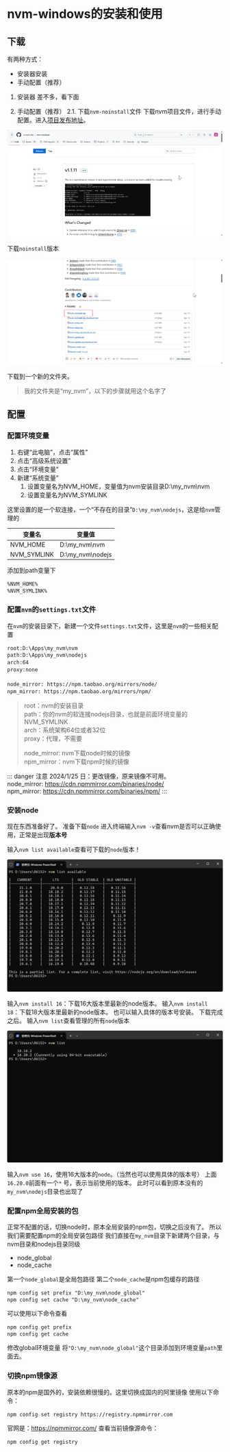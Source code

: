 # nvm-windows的安装和使用

## 下载
有两种方式：
- 安装器安装
- 手动配置（推荐）
1. 安装器
差不多，看下面

2. 手动配置（推荐）
2.1. 下载`nvm-noinstall`文件
下载nvm项目文件，进行手动配置。进入[项目发布地址](https://github.com/coreybutler/nvm-windows/releases)。

![image.png](nvm-using.assets/1698240035245-ad60181d-274b-49ac-8678-4ce234f38552.webp)

下载`noinstall`版本

![image.png](nvm-using.assets/1698240124588-ff2b0924-ccee-4d44-96f4-5f29898bb3c6.webp)

下载到一个新的文件夹。

> 我的文件夹是“my_nvm”，以下的步骤就用这个名字了

## 配置
### 配置环境变量
1. 右键“此电脑”，点击“属性”
2. 点击“高级系统设置”
3. 点击“环境变量”
4. 新建“系统变量”
   1. 设置变量名为NVM_HOME，变量值为nvm安装目录D:\my_nvm\nvm
   2. 设置变量名为NVM_SYMLINK

这里设置的是一个软连接，一个“不存在的目录”`D:\my_nvm\nodejs`，这是给`nvm`管理的

|变量名 |	变量值 |
|---|---|
| NVM_HOME	| D:\my_nvm\nvm |
| NVM_SYMLINK	| D:\my_nvm\nodejs |

添加到path变量下
```
%NVM_HOME%
%NVM_SYMLINK%
```

### 配置`nvm`的`settings.txt`文件
在`nvm`的安装目录下，新建一个文件`settings.txt`文件，这里是`nvm`的一些相关配置
```txt
root:D:\Apps\my_nvm\nvm
path:D:\Apps\my_nvm\nodejs
arch:64
proxy:none

node_mirror: https://npm.taobao.org/mirrors/node/
npm_mirror: https://npm.taobao.org/mirrors/npm/
```

> root：nvm的安装目录  
> path：你的nvm的软连接nodejs目录，也就是前面环境变量的NVM_SYMLINK  
> arch：系统架构64位或者32位  
> proxy：代理，不需要  
>   
> node_mirror: nvm下载node时候的镜像  
> npm_mirror：nvm下载npm时候的镜像  

::: danger 注意
2024/1/25 日：更改镜像，原来镜像不可用。  
node_mirror: https://cdn.npmmirror.com/binaries/node/  
npm_mirror: https://cdn.npmmirror.com/binaries/npm/
:::

### 安装node
现在东西准备好了。
准备下载`node`
进入终端输入`nvm -v`查看nvm是否可以正确使用，正常是出现**版本号**

输入`nvm list available`查看可下载的`node`版本！

![image.png](nvm-using.assets/1698246201181-a8093d40-b68d-4601-84cf-d5b0d43cb6d2.webp)

输入`nvm install 16`：下载16大版本里最新的node版本。
输入`nvm install 18`：下载18大版本里最新的node版本。
也可以输入具体的版本号安装。
下载完成之后。
输入`nvm list`查看管理的所有`node`版本

![image.png](nvm-using.assets/1698246318233-ba6430f6-ac7c-4d87-9ed5-8d6fe1300a9c.webp)

输入`nvm use 16`，使用16大版本的`node`。（当然也可以使用具体的版本号）
上面`16.20.0`前面有一个`*` 号，表示当前使用的版本。
此时可以看到原本没有的`my_nvm\nodejs`目录也出现了

### 配置npm全局安装的包
正常不配置的话，切换node时，原本全局安装的npm包，切换之后没有了。
所以我们需要配置npm的全局安装包路径
我们直接在`my_nvm`目录下新建两个目录，与nvm目录和nodejs目录同级
- node_global
- node_cache

第一个`node_global`是全局包路径
第二个`node_cache`是npm包缓存的路径
```shell
npm config set prefix "D:\my_nvm\node_global"
npm config set cache "D:\my_nvm\node_cache"
```
可以使用以下命令查看
```shell
npm config get prefix 
npm config get cache 
```
修改global环境变量
将`"D:\my_nvm\node_global"`这个目录添加到环境变量`path`里面去。

### 切换npm镜像源
原本的npm是国外的，安装依赖很慢的。这里切换成国内的阿里镜像
使用以下命令：
```shell
npm config set registry https://registry.npmmirror.com
```
官网是：https://npmmirror.com/
查看当前镜像源命令：
```shell
npm config get registry
```




